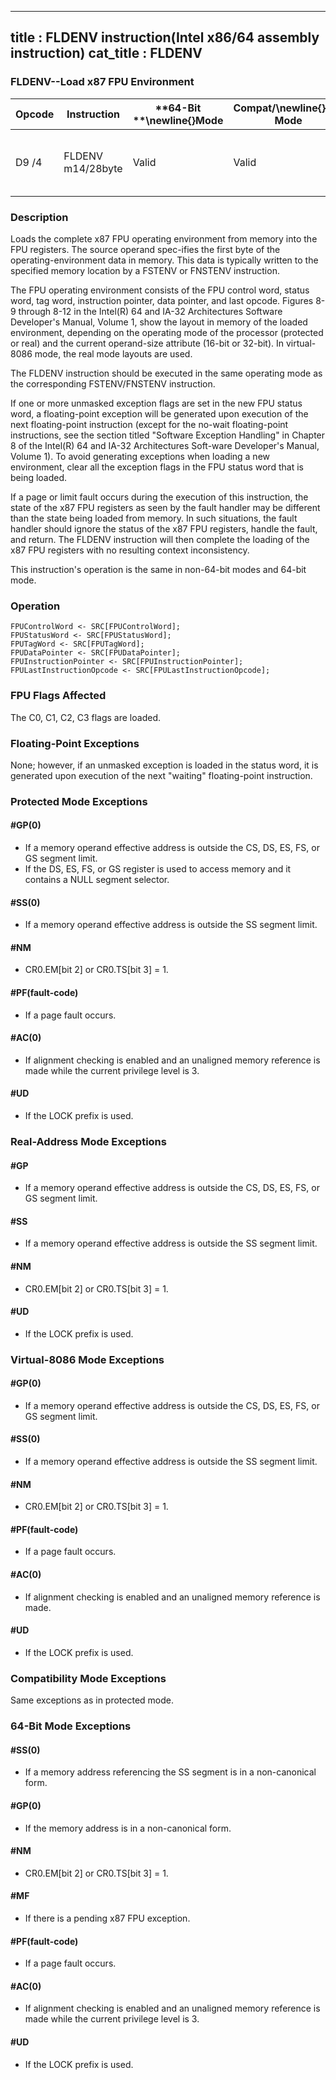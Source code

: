 ----------------------------
title : FLDENV instruction(Intel x86/64 assembly instruction)
cat_title : FLDENV
----------------------------
### FLDENV--Load x87 FPU Environment


|**Opcode**|**Instruction**|**64-Bit **\newline{}**Mode**|**Compat/**\newline{}**Leg Mode**|**Description**|
|----------|---------------|-----------------------------|---------------------------------|---------------|
|D9 /4|FLDENV m14/28byte|Valid|Valid|Load FPU environment from m14byte or m28byte.|
### Description


Loads the complete x87 FPU operating environment from memory into the FPU registers. The source operand spec-ifies the first byte of the operating-environment data in memory. This data is typically written to the specified memory location by a FSTENV or FNSTENV instruction.

The FPU operating environment consists of the FPU control word, status word, tag word, instruction pointer, data pointer, and last opcode. Figures 8-9 through 8-12 in the Intel(R) 64 and IA-32 Architectures Software Developer's Manual, Volume 1, show the layout in memory of the loaded environment, depending on the operating mode of the processor (protected or real) and the current operand-size attribute (16-bit or 32-bit). In virtual-8086 mode, the real mode layouts are used.

The FLDENV instruction should be executed in the same operating mode as the corresponding FSTENV/FNSTENV instruction.

If one or more unmasked exception flags are set in the new FPU status word, a floating-point exception will be generated upon execution of the next floating-point instruction (except for the no-wait floating-point instructions, see the section titled "Software Exception Handling" in Chapter 8 of the Intel(R) 64 and IA-32 Architectures Soft-ware Developer's Manual, Volume 1). To avoid generating exceptions when loading a new environment, clear all the exception flags in the FPU status word that is being loaded.

If a page or limit fault occurs during the execution of this instruction, the state of the x87 FPU registers as seen by the fault handler may be different than the state being loaded from memory. In such situations, the fault handler should ignore the status of the x87 FPU registers, handle the fault, and return. The FLDENV instruction will then complete the loading of the x87 FPU registers with no resulting context inconsistency.

This instruction's operation is the same in non-64-bit modes and 64-bit mode.


### Operation

```info-verb
FPUControlWord <- SRC[FPUControlWord];
FPUStatusWord <- SRC[FPUStatusWord];
FPUTagWord <- SRC[FPUTagWord];
FPUDataPointer <- SRC[FPUDataPointer];
FPUInstructionPointer <- SRC[FPUInstructionPointer];
FPULastInstructionOpcode <- SRC[FPULastInstructionOpcode];
```
### FPU Flags Affected


The C0, C1, C2, C3 flags are loaded.

### Floating-Point Exceptions


None; however, if an unmasked exception is loaded in the status word, it is generated upon execution of the next "waiting" floating-point instruction.


### Protected Mode Exceptions

#### #GP(0)
* If a memory operand effective address is outside the CS, DS, ES, FS, or GS segment limit.
* If the DS, ES, FS, or GS register is used to access memory and it contains a NULL segment selector.

#### #SS(0)
* If a memory operand effective address is outside the SS segment limit.

#### #NM
* CR0.EM[bit 2] or CR0.TS[bit 3] = 1.

#### #PF(fault-code)
* If a page fault occurs.

#### #AC(0)
* If alignment checking is enabled and an unaligned memory reference is made while the current privilege level is 3.

#### #UD
* If the LOCK prefix is used.

### Real-Address Mode Exceptions

#### #GP
* If a memory operand effective address is outside the CS, DS, ES, FS, or GS segment limit.

#### #SS
* If a memory operand effective address is outside the SS segment limit.

#### #NM
* CR0.EM[bit 2] or CR0.TS[bit 3] = 1.

#### #UD
* If the LOCK prefix is used.

### Virtual-8086 Mode Exceptions

#### #GP(0)
* If a memory operand effective address is outside the CS, DS, ES, FS, or GS segment limit.

#### #SS(0)
* If a memory operand effective address is outside the SS segment limit.

#### #NM
* CR0.EM[bit 2] or CR0.TS[bit 3] = 1.

#### #PF(fault-code)
* If a page fault occurs.

#### #AC(0)
* If alignment checking is enabled and an unaligned memory reference is made.

#### #UD
* If the LOCK prefix is used.

### Compatibility Mode Exceptions



Same exceptions as in protected mode.


### 64-Bit Mode Exceptions

#### #SS(0)
* If a memory address referencing the SS segment is in a non-canonical form.

#### #GP(0)
* If the memory address is in a non-canonical form.

#### #NM
* CR0.EM[bit 2] or CR0.TS[bit 3] = 1.

#### #MF
* If there is a pending x87 FPU exception.

#### #PF(fault-code)
* If a page fault occurs.

#### #AC(0)
* If alignment checking is enabled and an unaligned memory reference is made while the current privilege level is 3.

#### #UD
* If the LOCK prefix is used.

